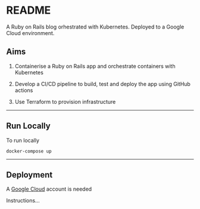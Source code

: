 # README


A Ruby on Rails blog orhestrated with Kubernetes. Deployed to a Google Cloud environment.

## Aims

1. Containerise a Ruby on Rails app and orchestrate containers with Kubernetes 

2. Develop a CI/CD pipeline to build, test and deploy the app using GitHub actions

3. Use Terraform to provision infrastructure


---

## Run Locally

To run locally

`docker-compose up`

---
## Deployment
A [Google Cloud](https://cloud.google.com/docs/overview#projects) account is needed

Instructions...


